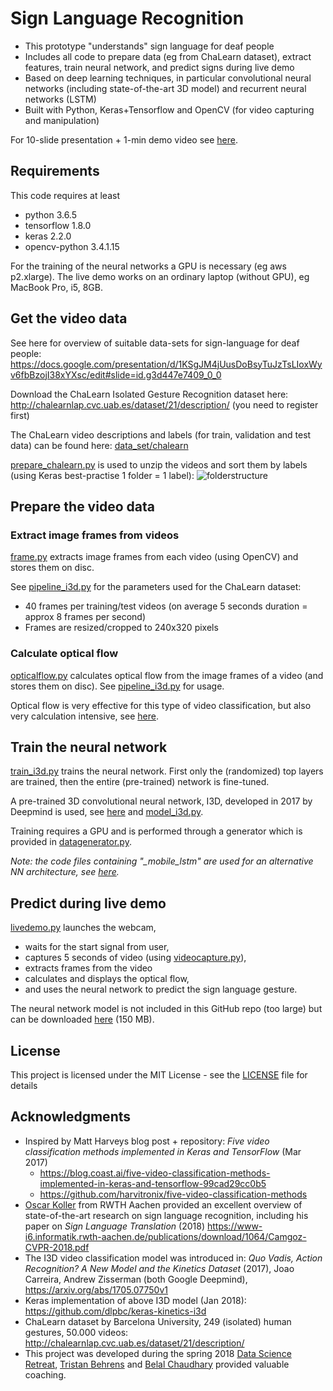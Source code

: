 # Sign Language Recognition

* This prototype "understands" sign language for deaf people
* Includes all code to prepare data (eg from ChaLearn dataset), extract features, train neural network, and predict signs during live demo
* Based on deep learning techniques, in particular convolutional neural networks (including state-of-the-art 3D model) and recurrent neural networks (LSTM)
* Built with Python, Keras+Tensorflow and OpenCV (for video capturing and manipulation) 

For 10-slide presentation + 1-min demo video see [here](https://docs.google.com/presentation/d/1KSgJM4jUusDoBsyTuJzTsLIoxWyv6fbBzojI38xYXsc/edit?usp=sharing).

## Requirements

This code requires at least
* python 3.6.5
* tensorflow 1.8.0
* keras 2.2.0
* opencv-python 3.4.1.15

For the training of the neural networks a GPU is necessary (eg aws p2.xlarge). The live demo works on an ordinary laptop (without GPU), eg MacBook Pro, i5, 8GB.
  
## Get the video data

See here for overview of suitable data-sets for sign-language for deaf people: https://docs.google.com/presentation/d/1KSgJM4jUusDoBsyTuJzTsLIoxWyv6fbBzojI38xYXsc/edit#slide=id.g3d447e7409_0_0

Download the ChaLearn Isolated Gesture Recognition dataset here: http://chalearnlap.cvc.uab.es/dataset/21/description/ (you need to register first)

The ChaLearn video descriptions and labels (for train, validation and test data) can be found here: [data_set/chalearn](https://github.com/FrederikSchorr/sign-language/tree/master/data-set/chalearn/_download)

[prepare_chalearn.py](prepare_chalearn.py) is used to unzip the videos and sort them by labels (using Keras best-practise 1 folder = 1 label): ![folderstructure](https://github.com/FrederikSchorr/sign-language/blob/master/image/readme_folderstructure.jpg)


## Prepare the video data 

### Extract image frames from videos
[frame.py](frame.py) extracts image frames from each video (using OpenCV) and stores them on disc.

See [pipeline_i3d.py](pipeline_i3d.py) for the parameters used for the ChaLearn dataset:
* 40 frames per training/test videos (on average 5 seconds duration = approx 8 frames per second)
* Frames are resized/cropped to 240x320 pixels

### Calculate optical flow
[opticalflow.py](opticalflow.py) calculates optical flow from the image frames of a video (and stores them on disc). See [pipeline_i3d.py](pipeline_i3d.py) for usage.

Optical flow is very effective for this type of video classification, but also very calculation intensive, see [here](https://docs.google.com/presentation/d/1KSgJM4jUusDoBsyTuJzTsLIoxWyv6fbBzojI38xYXsc/edit#slide=id.g3d3364860a_0_122).


## Train the neural network
[train_i3d.py](train_i3d.py) trains the neural network. First only the (randomized) top layers are trained, then the entire (pre-trained) network is fine-tuned.

A pre-trained 3D convolutional neural network, I3D, developed in 2017 by Deepmind is used, see [here](https://docs.google.com/presentation/d/1KSgJM4jUusDoBsyTuJzTsLIoxWyv6fbBzojI38xYXsc/edit#slide=id.g3d3364860a_0_169) and [model_i3d.py](model_i3d.py). 

Training requires a GPU and is performed through a generator which is provided in [datagenerator.py](datagenerator.py).

*Note: the code files containing "_mobile_lstm" are used for an alternative NN architecture, see [here](https://docs.google.com/presentation/d/1KSgJM4jUusDoBsyTuJzTsLIoxWyv6fbBzojI38xYXsc/edit#slide=id.g3d3364860a_0_27).*


## Predict during live demo

[livedemo.py](livedemo.py) launches the webcam, 
* waits for the start signal from user,
* captures 5 seconds of video (using [videocapture.py](videocapture.py)),
* extracts frames from the video
* calculates and displays the optical flow,
* and uses the neural network to predict the sign language gesture.

The neural network model is not included in this GitHub repo (too large) but can be downloaded [here](https://drive.google.com/open?id=165fKeQY1AhbMUVnV8MyQrMnNWbO7d3fg) (150 MB).

## License

This project is licensed under the MIT License - see the [LICENSE](LICENSE) file for details


## Acknowledgments

* Inspired by Matt Harveys blog post + repository: *Five video classification methods implemented in Keras and TensorFlow* (Mar 2017)
    * https://blog.coast.ai/five-video-classification-methods-implemented-in-keras-and-tensorflow-99cad29cc0b5
    * https://github.com/harvitronix/five-video-classification-methods
* [Oscar Koller](https://www-i6.informatik.rwth-aachen.de/~koller/) from RWTH Aachen provided an excellent overview of state-of-the-art research on sign language recognition, including his paper on *Sign Language Translation* (2018) https://www-i6.informatik.rwth-aachen.de/publications/download/1064/Camgoz-CVPR-2018.pdf
* The I3D video classification model was introduced in: *Quo Vadis, Action Recognition? A New Model and the Kinetics Dataset* (2017), Joao Carreira, Andrew Zisserman (both Google Deepmind), https://arxiv.org/abs/1705.07750v1
* Keras implementation of above I3D model (Jan 2018): https://github.com/dlpbc/keras-kinetics-i3d
* ChaLearn dataset by Barcelona University, 249 (isolated) human gestures, 50.000 videos:
http://chalearnlap.cvc.uab.es/dataset/21/description/
* This project was developed during the spring 2018 [Data Science Retreat](https://www.datascienceretreat.com/), [Tristan Behrens](http://ai-guru.de/) and [Belal Chaudhary](https://github.com/BelalC) provided valuable coaching.
